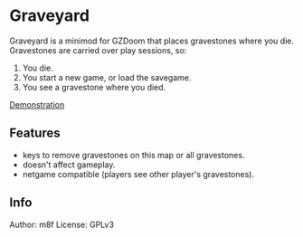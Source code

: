 # Graveyard

Graveyard is a minimod for GZDoom that places gravestones where you die.
Gravestones are carried over play sessions, so:

1. You die.
2. You start a new game, or load the savegame.
3. You see a gravestone where you died.

[Demonstration](https://youtu.be/t3X0r8QXwRA)

## Features

- keys to remove gravestones on this map or all gravestones.
- doesn't affect gameplay.
- netgame compatible (players see other player's gravestones).

## Info

Author: m8f
License: GPLv3
